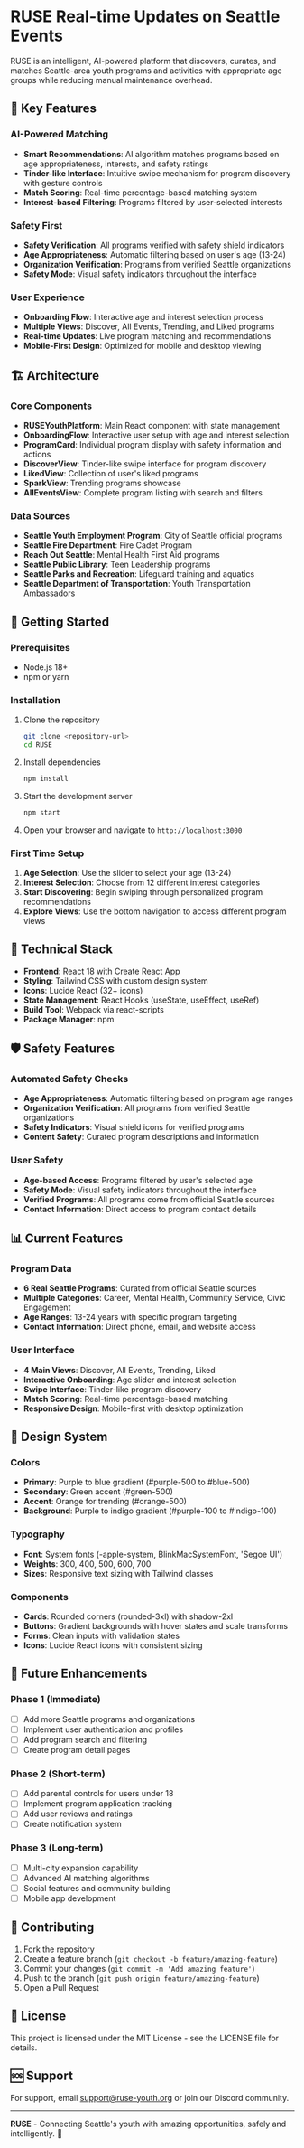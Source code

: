 # RUSE Real-time Updates on Seattle Events

RUSE is an intelligent, AI-powered platform that discovers, curates, and matches Seattle-area youth programs and activities with appropriate age groups while reducing manual maintenance overhead.

## 🎯 Key Features

### AI-Powered Matching
- **Smart Recommendations**: AI algorithm matches programs based on age appropriateness, interests, and safety ratings
- **Tinder-like Interface**: Intuitive swipe mechanism for program discovery with gesture controls
- **Match Scoring**: Real-time percentage-based matching system
- **Interest-based Filtering**: Programs filtered by user-selected interests

### Safety First
- **Safety Verification**: All programs verified with safety shield indicators
- **Age Appropriateness**: Automatic filtering based on user's age (13-24)
- **Organization Verification**: Programs from verified Seattle organizations
- **Safety Mode**: Visual safety indicators throughout the interface

### User Experience
- **Onboarding Flow**: Interactive age and interest selection process
- **Multiple Views**: Discover, All Events, Trending, and Liked programs
- **Real-time Updates**: Live program matching and recommendations
- **Mobile-First Design**: Optimized for mobile and desktop viewing
## 🏗️ Architecture

### Core Components
- **RUSEYouthPlatform**: Main React component with state management
- **OnboardingFlow**: Interactive user setup with age and interest selection
- **ProgramCard**: Individual program display with safety information and actions
- **DiscoverView**: Tinder-like swipe interface for program discovery
- **LikedView**: Collection of user's liked programs
- **SparkView**: Trending programs showcase
- **AllEventsView**: Complete program listing with search and filters

### Data Sources
- **Seattle Youth Employment Program**: City of Seattle official programs
- **Seattle Fire Department**: Fire Cadet Program
- **Reach Out Seattle**: Mental Health First Aid programs
- **Seattle Public Library**: Teen Leadership programs
- **Seattle Parks and Recreation**: Lifeguard training and aquatics
- **Seattle Department of Transportation**: Youth Transportation Ambassadors
## 🚀 Getting Started

### Prerequisites
- Node.js 18+
- npm or yarn

### Installation
1. Clone the repository
   ```bash
   git clone <repository-url>
   cd RUSE
   ```

2. Install dependencies
   ```bash
   npm install
   ```

3. Start the development server
   ```bash
   npm start
   ```

4. Open your browser and navigate to `http://localhost:3000`

### First Time Setup
1. **Age Selection**: Use the slider to select your age (13-24)
2. **Interest Selection**: Choose from 12 different interest categories
3. **Start Discovering**: Begin swiping through personalized program recommendations
4. **Explore Views**: Use the bottom navigation to access different program views
## 🔧 Technical Stack

- **Frontend**: React 18 with Create React App
- **Styling**: Tailwind CSS with custom design system
- **Icons**: Lucide React (32+ icons)
- **State Management**: React Hooks (useState, useEffect, useRef)
- **Build Tool**: Webpack via react-scripts
- **Package Manager**: npm
## 🛡️ Safety Features

### Automated Safety Checks
- **Age Appropriateness**: Automatic filtering based on program age ranges
- **Organization Verification**: All programs from verified Seattle organizations
- **Safety Indicators**: Visual shield icons for verified programs
- **Content Safety**: Curated program descriptions and information

### User Safety
- **Age-based Access**: Programs filtered by user's selected age
- **Safety Mode**: Visual safety indicators throughout the interface
- **Verified Programs**: All programs come from official Seattle sources
- **Contact Information**: Direct access to program contact details
## 📊 Current Features

### Program Data
- **6 Real Seattle Programs**: Curated from official Seattle sources
- **Multiple Categories**: Career, Mental Health, Community Service, Civic Engagement
- **Age Ranges**: 13-24 years with specific program targeting
- **Contact Information**: Direct phone, email, and website access

### User Interface
- **4 Main Views**: Discover, All Events, Trending, Liked
- **Interactive Onboarding**: Age slider and interest selection
- **Swipe Interface**: Tinder-like program discovery
- **Match Scoring**: Real-time percentage-based matching
- **Responsive Design**: Mobile-first with desktop optimization
## 🎨 Design System

### Colors
- **Primary**: Purple to blue gradient (#purple-500 to #blue-500)
- **Secondary**: Green accent (#green-500)
- **Accent**: Orange for trending (#orange-500)
- **Background**: Purple to indigo gradient (#purple-100 to #indigo-100)

### Typography
- **Font**: System fonts (-apple-system, BlinkMacSystemFont, 'Segoe UI')
- **Weights**: 300, 400, 500, 600, 700
- **Sizes**: Responsive text sizing with Tailwind classes

### Components
- **Cards**: Rounded corners (rounded-3xl) with shadow-2xl
- **Buttons**: Gradient backgrounds with hover states and scale transforms
- **Forms**: Clean inputs with validation states
- **Icons**: Lucide React icons with consistent sizing
## 🔮 Future Enhancements

### Phase 1 (Immediate)
- [ ] Add more Seattle programs and organizations
- [ ] Implement user authentication and profiles
- [ ] Add program search and filtering
- [ ] Create program detail pages

### Phase 2 (Short-term)
- [ ] Add parental controls for users under 18
- [ ] Implement program application tracking
- [ ] Add user reviews and ratings
- [ ] Create notification system

### Phase 3 (Long-term)
- [ ] Multi-city expansion capability
- [ ] Advanced AI matching algorithms
- [ ] Social features and community building
- [ ] Mobile app development
## 🤝 Contributing

1. Fork the repository
2. Create a feature branch (`git checkout -b feature/amazing-feature`)
3. Commit your changes (`git commit -m 'Add amazing feature'`)
4. Push to the branch (`git push origin feature/amazing-feature`)
5. Open a Pull Request

## 📝 License

This project is licensed under the MIT License - see the LICENSE file for details.

## 🆘 Support

For support, email support@ruse-youth.org or join our Discord community.

---

**RUSE** - Connecting Seattle's youth with amazing opportunities, safely and intelligently. 🚀